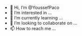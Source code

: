 - 👋 Hi, I’m @YoussefPaco
- 👀 I’m interested in ...
- 🌱 I’m currently learning ...
- 💞️ I’m looking to collaborate on ...
- 📫 How to reach me ...

<!---
YoussefPaco/YoussefPaco is a ✨ special ✨ repository because its `README.md` (this file) appears on your GitHub profile.
You can click the Preview link to take a look at your changes.
--->
